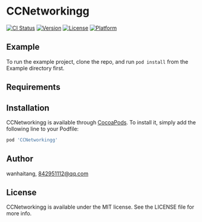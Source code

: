 # CCNetworkingg

[![CI Status](https://img.shields.io/travis/wanhaitang/CCNetworkingg.svg?style=flat)](https://travis-ci.org/wanhaitang/CCNetworkingg)
[![Version](https://img.shields.io/cocoapods/v/CCNetworkingg.svg?style=flat)](https://cocoapods.org/pods/CCNetworkingg)
[![License](https://img.shields.io/cocoapods/l/CCNetworkingg.svg?style=flat)](https://cocoapods.org/pods/CCNetworkingg)
[![Platform](https://img.shields.io/cocoapods/p/CCNetworkingg.svg?style=flat)](https://cocoapods.org/pods/CCNetworkingg)

## Example

To run the example project, clone the repo, and run `pod install` from the Example directory first.

## Requirements

## Installation

CCNetworkingg is available through [CocoaPods](https://cocoapods.org). To install
it, simply add the following line to your Podfile:

```ruby
pod 'CCNetworkingg'
```

## Author

wanhaitang, 842951112@qq.com

## License

CCNetworkingg is available under the MIT license. See the LICENSE file for more info.
